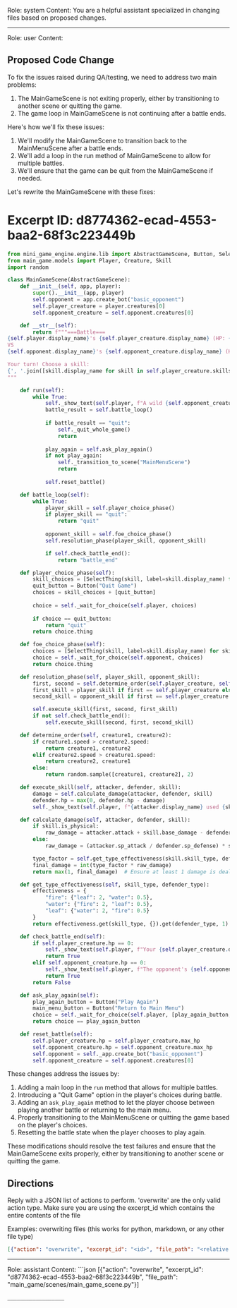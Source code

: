 Role: system
Content: You are a helpful assistant specialized in changing files based on proposed changes.
__________________
Role: user
Content: 
## Proposed Code Change
To fix the issues raised during QA/testing, we need to address two main problems:

1. The MainGameScene is not exiting properly, either by transitioning to another scene or quitting the game.
2. The game loop in MainGameScene is not continuing after a battle ends.

Here's how we'll fix these issues:

1. We'll modify the MainGameScene to transition back to the MainMenuScene after a battle ends.
2. We'll add a loop in the run method of MainGameScene to allow for multiple battles.
3. We'll ensure that the game can be quit from the MainGameScene if needed.

Let's rewrite the MainGameScene with these fixes:

# Excerpt ID: d8774362-ecad-4553-baa2-68f3c223449b
```python main_game/scenes/main_game_scene.py
from mini_game_engine.engine.lib import AbstractGameScene, Button, SelectThing
from main_game.models import Player, Creature, Skill
import random

class MainGameScene(AbstractGameScene):
    def __init__(self, app, player):
        super().__init__(app, player)
        self.opponent = app.create_bot("basic_opponent")
        self.player_creature = player.creatures[0]
        self.opponent_creature = self.opponent.creatures[0]

    def __str__(self):
        return f"""===Battle===
{self.player.display_name}'s {self.player_creature.display_name} (HP: {self.player_creature.hp}/{self.player_creature.max_hp})
VS
{self.opponent.display_name}'s {self.opponent_creature.display_name} (HP: {self.opponent_creature.hp}/{self.opponent_creature.max_hp})

Your turn! Choose a skill:
{', '.join([skill.display_name for skill in self.player_creature.skills])}
"""

    def run(self):
        while True:
            self._show_text(self.player, f"A wild {self.opponent_creature.display_name} appeared!")
            battle_result = self.battle_loop()
            
            if battle_result == "quit":
                self._quit_whole_game()
                return
            
            play_again = self.ask_play_again()
            if not play_again:
                self._transition_to_scene("MainMenuScene")
                return
            
            self.reset_battle()

    def battle_loop(self):
        while True:
            player_skill = self.player_choice_phase()
            if player_skill == "quit":
                return "quit"
            
            opponent_skill = self.foe_choice_phase()
            self.resolution_phase(player_skill, opponent_skill)

            if self.check_battle_end():
                return "battle_end"

    def player_choice_phase(self):
        skill_choices = [SelectThing(skill, label=skill.display_name) for skill in self.player_creature.skills]
        quit_button = Button("Quit Game")
        choices = skill_choices + [quit_button]
        
        choice = self._wait_for_choice(self.player, choices)
        
        if choice == quit_button:
            return "quit"
        return choice.thing

    def foe_choice_phase(self):
        choices = [SelectThing(skill, label=skill.display_name) for skill in self.opponent_creature.skills]
        choice = self._wait_for_choice(self.opponent, choices)
        return choice.thing

    def resolution_phase(self, player_skill, opponent_skill):
        first, second = self.determine_order(self.player_creature, self.opponent_creature)
        first_skill = player_skill if first == self.player_creature else opponent_skill
        second_skill = opponent_skill if first == self.player_creature else player_skill

        self.execute_skill(first, second, first_skill)
        if not self.check_battle_end():
            self.execute_skill(second, first, second_skill)

    def determine_order(self, creature1, creature2):
        if creature1.speed > creature2.speed:
            return creature1, creature2
        elif creature2.speed > creature1.speed:
            return creature2, creature1
        else:
            return random.sample([creature1, creature2], 2)

    def execute_skill(self, attacker, defender, skill):
        damage = self.calculate_damage(attacker, defender, skill)
        defender.hp = max(0, defender.hp - damage)
        self._show_text(self.player, f"{attacker.display_name} used {skill.display_name}! {defender.display_name} took {damage} damage!")

    def calculate_damage(self, attacker, defender, skill):
        if skill.is_physical:
            raw_damage = attacker.attack + skill.base_damage - defender.defense
        else:
            raw_damage = (attacker.sp_attack / defender.sp_defense) * skill.base_damage

        type_factor = self.get_type_effectiveness(skill.skill_type, defender.creature_type)
        final_damage = int(type_factor * raw_damage)
        return max(1, final_damage)  # Ensure at least 1 damage is dealt

    def get_type_effectiveness(self, skill_type, defender_type):
        effectiveness = {
            "fire": {"leaf": 2, "water": 0.5},
            "water": {"fire": 2, "leaf": 0.5},
            "leaf": {"water": 2, "fire": 0.5}
        }
        return effectiveness.get(skill_type, {}).get(defender_type, 1)

    def check_battle_end(self):
        if self.player_creature.hp == 0:
            self._show_text(self.player, f"Your {self.player_creature.display_name} fainted! You lost the battle.")
            return True
        elif self.opponent_creature.hp == 0:
            self._show_text(self.player, f"The opponent's {self.opponent_creature.display_name} fainted! You won the battle!")
            return True
        return False

    def ask_play_again(self):
        play_again_button = Button("Play Again")
        main_menu_button = Button("Return to Main Menu")
        choice = self._wait_for_choice(self.player, [play_again_button, main_menu_button])
        return choice == play_again_button

    def reset_battle(self):
        self.player_creature.hp = self.player_creature.max_hp
        self.opponent_creature.hp = self.opponent_creature.max_hp
        self.opponent = self._app.create_bot("basic_opponent")
        self.opponent_creature = self.opponent.creatures[0]
```

These changes address the issues by:

1. Adding a main loop in the `run` method that allows for multiple battles.
2. Introducing a "Quit Game" option in the player's choices during battle.
3. Adding an `ask_play_again` method to let the player choose between playing another battle or returning to the main menu.
4. Properly transitioning to the MainMenuScene or quitting the game based on the player's choices.
5. Resetting the battle state when the player chooses to play again.

These modifications should resolve the test failures and ensure that the MainGameScene exits properly, either by transitioning to another scene or quitting the game.

## Directions
Reply with a JSON list of actions to perform. 'overwrite' are the only valid action type. 
Make sure you are using the excerpt_id which contains the entire contents of the file

Examples:
overwriting files (this works for python, markdown, or any other file type)
```json output_example1
[{"action": "overwrite", "excerpt_id": "<id>", "file_path": "<relative file path>"}]
```

__________________
Role: assistant
Content: ```json
[{"action": "overwrite", "excerpt_id": "d8774362-ecad-4553-baa2-68f3c223449b", "file_path": "main_game/scenes/main_game_scene.py"}]
```
__________________
